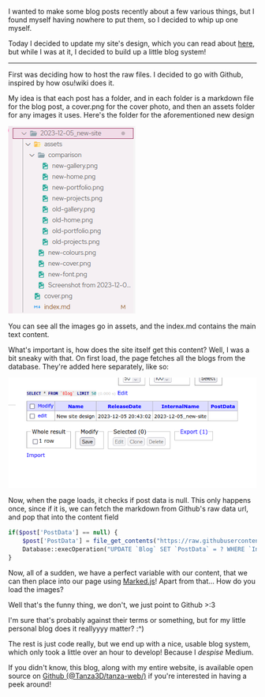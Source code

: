 I wanted to make some blog posts recently about a few various things, but I found myself having nowhere to put them, so I decided to whip up one myself.

Today I decided to update my site's design, which you can read about [here](/blog?post=2023-12-05_new-site), but while I was at it, I decided to build up a little blog system!

---

First was deciding how to host the raw files. I decided to go with Github, inspired by how osu!wiki does it.

My idea is that each post has a folder, and in each folder is a markdown file for the blog post, a cover.png for the cover photo, and then an assets folder for any images it uses. Here's the folder for the aforementioned new design

![](assets/image.png)

You can see all the images go in assets, and the index.md contains the main text content.

What's important is, how does the site itself get this content? Well, I was a bit sneaky with that. On first load, the page fetches all the blogs from the database. They're added here separately, like so:

![](assets/image2.png)

Now, when the page loads, it checks if post data is null. This only happens once, since if it is, we can fetch the markdown from Github's raw data url, and pop that into the content field

```php
if($post['PostData'] == null) {
    $post['PostData'] = file_get_contents("https://raw.githubusercontent.com/Tanza3D/blog/main/".$post['InternalName']."/index.md");
    Database::execOperation("UPDATE `Blog` SET `PostData` = ? WHERE `InternalName` = ?", "ss", [$post['PostData'], $post['InternalName']]);
}
```

Now, all of a sudden, we have a perfect variable with our content, that we can then place into our page using [Marked.js](https://github.com/markedjs/marked)! Apart from that... How do you load the images?

Well that's the funny thing, we don't, we just point to Github >:3

I'm sure that's probably against their terms or something, but for my little personal blog does it reallyyyy matter? :^)

The rest is just code really, but we end up with a nice, usable blog system, which only took a little over an hour to develop! Because I *despise* Medium.

If you didn't know, this blog, along with my entire website, is available open source on [Github (@Tanza3D/tanza-web/)](https://github.com/Tanza3D/tanza-web/) if you're interested in having a peek around!